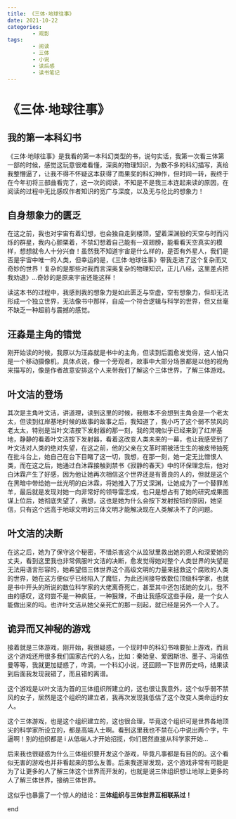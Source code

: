 ```yaml
---
title: 《三体·地球往事》
date: 2021-10-22
categories:
        - 观影
tags:
        - 阅读
        - 三体
        - 小说
        - 读后感
        - 读书笔记
---
```


# 《三体·地球往事》

## 我的第一本科幻书

《三体·地球往事》是我看的第一本科幻类型的书，说句实话，我第一次看三体第一部的时候，感觉这玩意很难看懂，深奥的物理知识，为数不多的科幻描写，真给我整懵逼了，让我不得不怀疑这本获得了雨果奖的科幻神作，但时间一转，我终于在今年初将三部曲看完了，这一次的阅读，不知是不是我三本连起来读的原因，在阅读的过程中无比感叹作者知识的宽广与深度，以及无与伦比的想象力！

## 自身想象力的匮乏

在这之前，我也对宇宙有着幻想，也会独自走到楼顶，望着深渊般的天空与时而闪烁的群星，我内心颤栗着，不禁幻想着自己能有一双翅膀，能看看天空真实的模样，想想就令人十分兴奋！虽然我不知道宇宙是什么样的，是否有外星人，我们是否是宇宙中唯一的人类，但幸运的是，《三体·地球往事》带我走进了这个复杂而又奇妙的世界！复杂的是那些对我而言深奥复杂的物理知识，正儿八经，这里差点把我劝退》…奇妙的是原来宇宙还能这样！

读这本书的过程中，我感到我的想象力是如此匮乏与空虚，空有想象力，但却无法形成一个独立世界，无法像书中那样，自成一个符合逻辑与科学的世界，但又丝毫不缺乏一种超前与震撼的感觉。

## 汪淼是主角的错觉

刚开始读的时候，我原以为汪淼就是书中的主角，但读到后面愈发觉得，这人怕只是一个移动摄像机，具体点说，像一个旁观者，故事中大部分场景都是以他的视角来描写的，像是作者故意安排这个人来带我们了解这个三体世界，了解三体游戏。

## 叶文洁的登场

其次是主角叶文洁，讲道理，读到这里的时候，我根本不会想到主角会是一个老太太，但读到红岸基地时候的故事的故事之后，我知道了，我小巧了这个弱不禁风的老太太，特别是当叶文洁按下发射器的那一刻，我的灵魂似乎已经来到了红岸基地，静静的看着叶文洁按下发射器，看着这改变人类未来的一幕，也让我感受到了叶文洁对人类的绝对失望，在这之前，他的父亲在文革时期被活生生的被皮带抽死在批斗台上，她自己在台下目睹了这一切，我想，在那一刻，她一定无比憎恨人类，而在这之后，她通过白沐霖接触到禁书《寂静的春天》中的环保理念后，他对白沐霖产生了好感，因为他让她再次相信这个世界还是有善良的人的，但就是这个在黑暗中带给她一丝光明的白沐霖，将她推入了万丈深渊，让她成为了一个替罪羔羊，最后就是发现对她一向非常好的领导雷志成，也只是想占有了她的研究成果图谋上位后，她彻底失望了，我想，这也是她为什么会按下发射按钮的原因，她坚信，只有这个远高于地球文明的三体文明才能解决现在人类解决不了的问题。

## 叶文洁的决断

在这之后，她为了保守这个秘密，不惜杀害这个从监狱里救出她的恩人和深爱她的丈夫，看到这里我也非常佩服叶文洁的决断，愈发觉得她对整个人类世界的失望是无法用语言形容的，她希望借三体世界这个高级文明的力量来拯救这个腐败的人类的世界，她在这方便似乎已经陷入了魔怔，为此还间接导致数位顶级科学家，也就是书中开头的所说的数位科学家的大佬离奇死亡，甚至其中还包括她的女儿，我不由的感叹，这何尝不是一种疯狂，一种狠辣，不由让我感叹这些手段，是一个女人能做出来的吗。也许叶文洁从她父亲死亡的那一刻起，就已经是另外一个人了。

## 诡异而又神秘的游戏

接着就是三体游戏，刚开始，我很疑惑，一个现时中的科幻书啥要扯上游戏，而且这个游戏还用很多我们国家古代的人名，比如：秦始皇、爱因斯坦、墨子、冯诺依曼等等，我就更加疑惑了，咋滴，一个科幻小说，还回顾一下世界历史吗，结果读到后面我发现我错了，而且错的离谱。

这个游戏是以叶文洁为首的三体组织所建立的，这也很让我意外，这个似乎弱不禁风的女子，居然是这个组织的建立者，我再次发现我低估了这个改变人类命运的女人。

这个三体游戏，也是这个组织建立的，这也很合理，毕竟这个组织可是世界各地顶尖的科学家所设立的，都是高端人士啊。看到这里我也不禁在心中说出两个字，牛逼啊！别的组织都是 i 从低端人才开始招揽，你们居然直接从科学家开始...

后来我也很疑惑为什么三体组织要开发这个游戏，毕竟凡事都是有目的的。这个看似无害的游戏也并非看起来的那么友善。后来我逐渐发现，这个游戏非常有可能是为了让更多的人了解三体这个世界而开发的，也就是说三体组织想让地球上更多的人了解三体世界，接纳三体世界。

这似乎也暴露了一个惊人的结论：**三体组织与三体世界互相联系过！**

end
